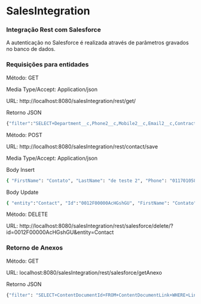 # SalesIntegration
### Integração Rest com Salesforce

A autenticação no Salesforce é realizada através de parâmetros gravados no banco de dados.

### Requisições para entidades

Método: GET

Media Type/Accept: Application/json

URL: http://localhost:8080/salesIntegration/rest/get/

Retorno JSON
```sh
{"filter":"SELECT+Department__c,Phone2__c,Mobile2__c,Email2__c,ContractualRole__c,BranchLine__c,BranchLine2__c,ActiveContact__c,JigsawContactId,Jigsaw,PhotoUrl,IsEmailBounced,EmailBouncedDate,EmailBouncedReason,LastReferencedDate,LastViewedDate,LastCUUpdateDate,LastCURequestDate,LastActivityDate,SystemModstamp,LastModifiedById,CreatedById,CreatedDate,OwnerId,Department,Title,Email,ReportsToId,MobilePhone,Fax,Phone,MailingAddress,MailingGeocodeAccuracy,MailingLongitude,MailingLatitude,MailingCountry,MailingPostalCode,MailingState,MailingCity,MailingStreet,RecordTypeId,Name,Suffix,MiddleName,Salutation,FirstName,LastName,AccountId,MasterRecordId,IsDeleted,Id+From+Contact"}
```

Método: POST 

URL: http://localhost:8080/salesIntegration/rest/contact/save

Media Type/Accept: Application/json

Body Insert 
```sh	
{ "FirstName": "Contato", "LastName": "de teste 2", "Phone": "01170105840", "Email": "test2e@engie.com", "AccountId":"0012F000008U5svQAC" }
```

Body Update 
```sh
{ "entity":"Contact", "Id":"0012F00000AcHGshGU", "FirstName": "Contato", "LastName": "de teste 2", "Phone": "01170105840", "Email": "test2e@engie.com", "AccountId":"0012F00000AcXNxQAN" }
```
Método: DELETE 

URL: http://localhost:8080/salesIntegration/rest/salesforce/delete/?id=0012F00000AcHGshGU&entity=Contact

### Retorno de Anexos

Método: GET 

URL: localhost:8080/salesIntegration/rest/salesforce/getAnexo

Retorno JSON
```sh
{"filter": "SELECT+ContentDocumentId+FROM+ContentDocumentLink+WHERE+LinkedEntityId+=+'0Q0W0000000IWJOKA4'+ORDER+BY+SystemModstamp+DESC"}
```
